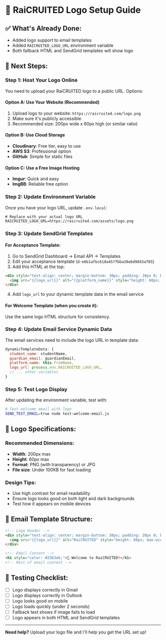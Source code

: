 # 🎨 RaiCRUITED Logo Setup Guide

## ✅ **What's Already Done:**
- Added logo support to email templates
- Added `RAICRUITED_LOGO_URL` environment variable
- Both fallback HTML and SendGrid templates will show logo

## 🔧 **Next Steps:**

### **Step 1: Host Your Logo Online**

You need to upload your RaiCRUITED logo to a public URL. Options:

#### **Option A: Use Your Website (Recommended)**
1. Upload logo to your website: `https://raicruited.com/logo.png`
2. Make sure it's publicly accessible
3. Recommended size: 200px wide x 60px high (or similar ratio)

#### **Option B: Use Cloud Storage**
- **Cloudinary**: Free tier, easy to use
- **AWS S3**: Professional option
- **GitHub**: Simple for static files

#### **Option C: Use a Free Image Hosting**
- **Imgur**: Quick and easy
- **ImgBB**: Reliable free option

### **Step 2: Update Environment Variable**

Once you have your logo URL, update `.env.local`:

```env
# Replace with your actual logo URL
RAICRUITED_LOGO_URL=https://raicruited.com/assets/logo.png
```

### **Step 3: Update SendGrid Templates**

#### **For Acceptance Template:**
1. Go to SendGrid Dashboard → Email API → Templates
2. Edit your acceptance template (`d-e6b1afbc618a457fbba38ebd9843af85`)
3. Add this HTML at the top:

```html
<div style="text-align: center; margin-bottom: 30px; padding: 20px 0; border-bottom: 2px solid #e9ecef;">
  <img src="{{logo_url}}" alt="{{platform_name}}" style="height: 60px; max-width: 200px;" />
</div>
```

4. Add `logo_url` to your dynamic template data in the email service

#### **For Welcome Template (when you create it):**
Use the same logo HTML structure for consistency.

### **Step 4: Update Email Service Dynamic Data**

The email services need to include the logo URL in template data:

```javascript
dynamicTemplateData: {
  student_name: studentName,
  guardian_email: guardianEmail,
  platform_name: this.fromName,
  logo_url: process.env.RAICRUITED_LOGO_URL,
  // ... other variables
}
```

### **Step 5: Test Logo Display**

After updating the environment variable, test with:

```bash
# Test welcome email with logo
SEND_TEST_EMAIL=true node test-welcome-email.js
```

## 🎨 **Logo Specifications:**

### **Recommended Dimensions:**
- **Width**: 200px max
- **Height**: 60px max  
- **Format**: PNG (with transparency) or JPG
- **File size**: Under 100KB for fast loading

### **Design Tips:**
- Use high contrast for email readability
- Ensure logo looks good on both light and dark backgrounds
- Test how it appears on mobile devices

## 📧 **Email Template Structure:**

```html
<!-- Logo Header -->
<div style="text-align: center; margin-bottom: 30px; padding: 20px 0; border-bottom: 2px solid #e9ecef;">
  <img src="{{logo_url}}" alt="RaiCRUITED" style="height: 60px; max-width: 200px;" />
</div>

<!-- Email Content -->
<h1 style="color: #2563eb;">🚀 Welcome to RaiCRUITED!</h1>
<!-- Rest of email content -->
```

## 🔄 **Testing Checklist:**

- [ ] Logo displays correctly in Gmail
- [ ] Logo displays correctly in Outlook  
- [ ] Logo looks good on mobile
- [ ] Logo loads quickly (under 2 seconds)
- [ ] Fallback text shows if image fails to load
- [ ] Logo appears in both HTML and SendGrid templates

---

**Need help?** Upload your logo file and I'll help you get the URL set up!